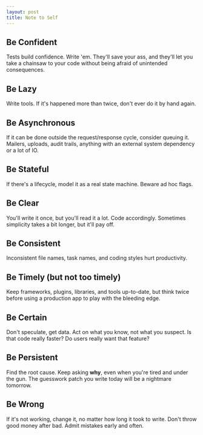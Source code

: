 ```yaml
---
layout: post
title: Note to Self
---
```


## Be Confident

Tests build confidence. Write 'em. They'll save your ass, and they'll
let you take a chainsaw to your code without being afraid of unintended
consequences.

## Be Lazy

Write tools. If it's happened more than twice, don't ever do it by hand again.

## Be Asynchronous

If it can be done outside the request/response cycle, consider queuing it.
Mailers, uploads, audit trails, anything with an external system dependency
or a lot of IO.

## Be Stateful

If there's a lifecycle, model it as a real state machine. Beware ad hoc flags.

## Be Clear

You'll write it once, but you'll read it a lot. Code accordingly. Sometimes
simplicity takes a bit longer, but it'll pay off.

## Be Consistent

Inconsistent file names, task names, and coding styles hurt productivity.

## Be Timely (but not too timely)

Keep frameworks, plugins, libraries, and tools up-to-date, but think twice
before using a production app to play with the bleeding edge.

## Be Certain

Don't speculate, get data. Act on what you know, not what you suspect.
Is that code really faster? Do users really want that feature?

## Be Persistent

Find the root cause. Keep asking **why**, even when you're tired and under
the gun. The guesswork patch you write today will be a nightmare tomorrow.

## Be Wrong
If it's not working, change it, no matter how long
it took to write. Don't throw good money after bad. Admit mistakes early
and often.
